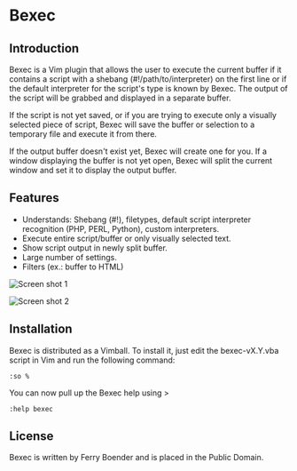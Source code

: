 Bexec
=====

Introduction
------------

Bexec is a Vim plugin that allows the user to execute the current buffer if it
contains a script with a shebang (#!/path/to/interpreter) on the first line or
if the default interpreter for the script's type is known by Bexec. The output
of the script will be grabbed and displayed in a separate buffer.

If the script is not yet saved, or if you are trying to execute only a visually
selected piece of script, Bexec will save the buffer or selection to a
temporary file and execute it from there.

If the output buffer doesn't exist yet, Bexec will create one for you. If a
window displaying the buffer is not yet open, Bexec will split the current
window and set it to display the output buffer.


Features
--------

*   Understands: Shebang (#!), filetypes, default script interpreter recognition (PHP, PERL, Python), custom interpreters.
*   Execute entire script/buffer or only visually selected text.
*   Show script output in newly split buffer.
*   Large number of settings.
*   Filters (ex.: buffer to HTML)

![Screen shot 1](https://bitbucket.org/fboender/bexec/downloads/bexec_scrsht_1.png)

![Screen shot 2](https://bitbucket.org/fboender/bexec/downloads/bexec_scrsht_2.png)

Installation
------------

Bexec is distributed as a Vimball. To install it, just edit the
bexec-vX.Y.vba script in Vim and run the following command:

    :so %

You can now pull up the Bexec help using >
        
    :help bexec



License
-------

Bexec is written by Ferry Boender and is placed in the Public Domain.

